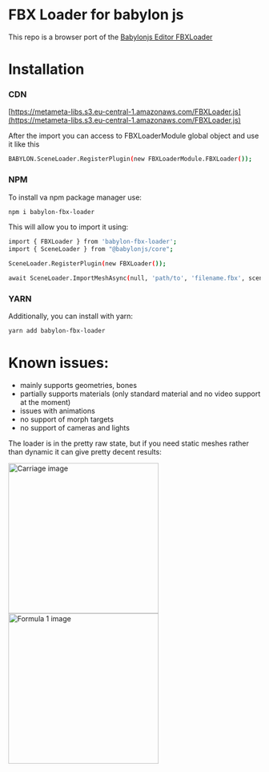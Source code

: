 # FBX Loader for babylon js

This repo is a browser port of the [Babylonjs Editor FBXLoader](https://github.com/BabylonJS/Editor/tree/master/src/renderer/editor/loaders/fbx)

# Installation

### CDN

[https://metameta-libs.s3.eu-central-1.amazonaws.com/FBXLoader.js](https://metameta-libs.s3.eu-central-1.amazonaws.com/FBXLoader.js)

After the import you can access to FBXLoaderModule global object and use it like this

```bash
BABYLON.SceneLoader.RegisterPlugin(new FBXLoaderModule.FBXLoader());
```

### NPM

To install va npm package manager use:

```bash
npm i babylon-fbx-loader
```

This will allow you to import it using:

```bash
import { FBXLoader } from 'babylon-fbx-loader';
import { SceneLoader } from "@babylonjs/core";

SceneLoader.RegisterPlugin(new FBXLoader());

await SceneLoader.ImportMeshAsync(null, 'path/to', 'filename.fbx', scene);
```

### YARN

Additionally, you can install with yarn:

```bash
yarn add babylon-fbx-loader
```

# Known issues:
* mainly supports geometries, bones
* partially supports materials (only standard material and no video support at the moment)
* issues with animations
* no support of morph targets
* no support of cameras and lights

The loader is in the pretty raw state, but if you need static meshes rather than dynamic it can give pretty decent results:

<img src="https://metameta-libs.s3.eu-central-1.amazonaws.com/carriage.png" alt="Carriage image" width="300"/>
<img src="https://metameta-libs.s3.eu-central-1.amazonaws.com/formula-1.png" alt="Formula 1 image" width="300"/>
